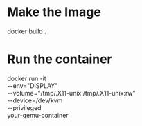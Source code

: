 # Make the Image
docker build .

# Run the container
docker run -it \
    --env="DISPLAY" \
    --volume="/tmp/.X11-unix:/tmp/.X11-unix:rw" \
    --device=/dev/kvm \
    --privileged \
    your-qemu-container